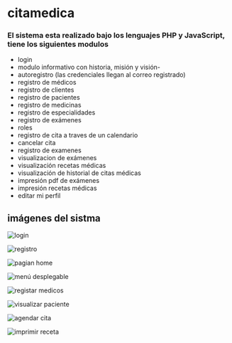 # citamedica

### El sistema esta realizado bajo los lenguajes PHP y JavaScript, tiene los siguientes modulos
- login
- modulo informativo con historia, misión y visión-
- autoregistro (las credenciales llegan al correo registrado)
- registro de médicos
- registro de clientes
- registro de pacientes 
- registro de medicinas
- registro de especialidades
- registro de exámenes
- roles
- registro de cita a traves de un calendario
- cancelar cita
- registro de examenes
- visualizacion de exámenes
- visualización recetas médicas
- visualización de historial de citas médicas
- impresión pdf de exámenes
- impresión recetas médicas
- editar mi perfil

## imágenes del sistma

![login](https://github.com/jorgequilumba/citamedica/assets/23744122/5ede936b-f048-4065-8e06-840e05178294)

![registro](https://github.com/jorgequilumba/citamedica/assets/23744122/0a99e2f9-034c-4467-abf6-f7c1a19acbbc)

![pagian home](https://github.com/jorgequilumba/citamedica/assets/23744122/9de70201-6f48-4485-8d15-a6b32369fc0f)

![menú desplegable](https://github.com/jorgequilumba/citamedica/assets/23744122/387db155-6cea-4e98-b88d-261beb0c196e)

![registar medicos](https://github.com/jorgequilumba/citamedica/assets/23744122/f5694d43-fcf3-4c12-bd2c-c758532bcb00)

![visualizar paciente](https://github.com/jorgequilumba/citamedica/assets/23744122/ad7b41b2-931b-4949-865d-2d2a923695b5)

![agendar cita](https://github.com/jorgequilumba/citamedica/assets/23744122/0d6e06cd-23be-4650-a04b-80394cdeb8e6)

![imprimir receta](https://github.com/jorgequilumba/citamedica/assets/23744122/80d27cd0-e346-4914-b72c-f373bb5c9b03)

